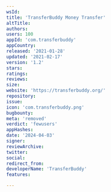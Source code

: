 ```yaml
---
wsId: 
title: 'TransferBuddy Money Transfer'
altTitle: 
authors: 
users: 100
appId: 'com.transferbuddy'
appCountry: 
released: '2021-01-28'
updated: '2021-02-17'
version: '1.2'
stars: 
ratings: 
reviews: 
size: 
website: 'https://transferbuddy.org/'
repository: 
issue: 
icon: 'com.transferbuddy.png'
bugbounty: 
meta: 'removed'
verdict: 'fewusers'
appHashes: 
date: '2024-04-03'
signer: 
reviewArchive: 
twitter: 
social: 
redirect_from: 
developerName: 'TransferBuddy'
features: 

---
```


